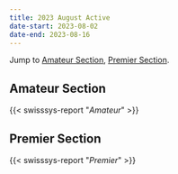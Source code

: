 ```yaml
---
title: 2023 August Active
date-start: 2023-08-02
date-end: 2023-08-16
---
```


Jump to [Amateur Section](#amateur-section), [Premier Section](#premier-section).

## Amateur Section
{{< swisssys-report "*Amateur*" >}}

## Premier Section
{{< swisssys-report "*Premier*" >}}
